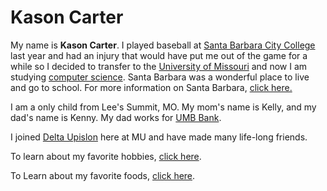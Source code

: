 # Kason Carter

My name is **Kason Carter**. I played baseball at [Santa Barbara City College](https://www.sbcc.edu) last year and had an injury that would have put me out of the game for a while so I decided to transfer to the [University of Missouri](https://missouri.edu) and now I am studying [computer science](codeexample.md). Santa Barbara was a wonderful place to live and go to school. For more information on Santa Barbara, [click here.](https://github.com/KSC7G5/Final/blob/master/SantaBarbara.md)

I am a only child from Lee's Summit, MO.  My mom's name is Kelly, and my dad's name is Kenny.  My dad works for [UMB Bank](https://umb.com). 

I  joined [Delta Upislon](Frat.md) here at MU and have made many life-long friends.

To learn about my favorite hobbies, [click here](Hobbies.md).

To Learn about my favorite foods, [click here](FavoriteFoods.md).



